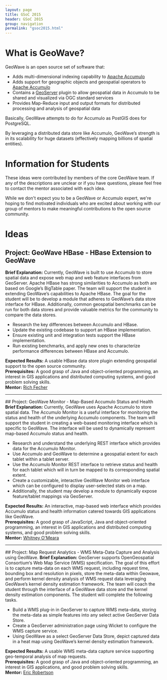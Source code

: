 ```yaml
---
layout: page
title: GSoC 2015
header: GSoC 2015
group: navigation
permalink: "gsoc2015.html"
---
```


# What is GeoWave?

GeoWave is an open source set of software that:

* Adds multi-dimensional indexing capability to [Apache Accumulo](http://projects.apache.org/projects/accumulo.html) 
* Adds support for geographic objects and geospatial operators to [Apache Accumulo](http://projects.apache.org/projects/accumulo.html) 
* Contains a [GeoServer](http://geoserver.org/) plugin to allow geospatial data in Accumulo to be shared and visualized via OGC standard services
* Provides Map-Reduce input and output formats for distributed processing and analysis of geospatial data

Basically, GeoWave attempts to do for Accumulo as PostGIS does for PostgreSQL.

By leveraging a distributed data store like Accumulo, GeoWave’s strength is in its scalability for huge datasets (effectively mapping billions of spatial entities).

# Information for Students
These ideas were contributed by members of the core GeoWave team.  If any of the descriptions are unclear or if you have questions, please feel free to contact the mentor associated with each idea.  

While we don't expect you to be a GeoWave or Accumulo expert, we're hoping to find motivated individuals who are excited about working with our group of mentors to make meaningful contributions to the open source community.  

# Ideas

## Project: GeoWave HBase - HBase Extension to GeoWave
<b>Brief Explanation:</b> Currently, GeoWave is built to use Accumulo to store spatial data and expose web map and web feature interfaces from GeoServer.  Apache HBase has strong similarities to Accumulo as both are based on Google’s BigTable paper. The team will support the student in extending GeoWave’s capabilities to Apache HBase.  The goal for the student will be to develop a module that adheres to GeoWave’s data store interface for HBase.  Additionally, common geospatial benchmarks can be run for both data stores and provide valuable metrics for the community to compare the data stores.

* Research the key differences between Accumulo and HBase.
* Update the existing codebase to support an HBase implementation.
* Ensure existing unit and integration tests support the HBase implementation.
* Run existing benchmarks, and apply new ones to characterize performance differences between HBase and Accumulo.

<b>Expected Results:</b> A usable HBase data store plugin extending geospatial support to the open source community.<br>
<b>Prerequisites:</b> A good grasp of Java and object-oriented programming, an interest in GIS applications and distributed computing systems, and good problem solving skills.<br>
<b>Mentor:</b> [Rich Fecher](mailto:rfecher@gmail.com)
<hr>
## Project: GeoWave Monitor - Map-Based Accumulo Status and Health
<b>Brief Explanation:</b> Currently, GeoWave uses Apache Accumulo to store spatial data.  The Accumulo Monitor is a useful interface for monitoring the status and health of the underlying Accumulo components.  The team will support the student in creating a web-based monitoring interface which is specific to GeoWave.  The interface will be used to dynamically represent map-based Accumulo status and health.  

* Research and understand the underlying REST interface which provides data for the Accumulo Monitor.  
* Use Accumulo and GeoWave to determine a geospatial extent for each tablet within a tablet server.  
* Use the Accumulo Monitor REST interface to retrieve status and health for each tablet which will in turn be mapped to its corresponding spatial extent.  
* Create a customizable, interactive GeoWave Monitor web interface which can be configured to display user-selected stats on a map.  
* Additionally, the student may develop a module to dynamically expose feature/tablet mappings via GeoServer.  

<b>Expected Results:</b> An interactive, map-based web interface which provides Accumulo status and health information catered towards GIS applications like GeoWave.  <br>
<b>Prerequisites:</b> A good grasp of JavaScript, Java and object-oriented programming, an interest in GIS applications and distributed computing systems, and good problem solving skills.<br>
<b>Mentor:</b> [Whitney O'Meara](mailto:james.w.omeara@gmail.com)
<hr>
## Project: Map Request Analytics - WMS Meta-Data Capture and Analysis using GeoWave.
<b>Brief Explanation:</b> GeoServer supports OpenGeospatial Consortium‘s Web Map Service (WMS) specification.   The goal of this effort is to capture meta-data on each WMS request, including request time, bounding box and resolution in pixels, store the meta-data within Geowave, and perform kernel density analysis of WMS request data leveraging GeoWave’s kernel density estimation framework.
The team will coach the student through the interface of a GeoWave data store and the kernel density estimation components.  The student will complete the following tasks.

* Build a WMS plug-in in GeoServer to capture WMS meta-data, storing the meta-data as simple features into any select active GeoServer Data Store.
* Create a GeoServer administration page using Wicket to configure the WMS capture service.
* Using GeoWave as a select GeoServer Data Store, depict captured data in a heat map using GeoWave’s kernel density estimation framework.

<b>Expected Results:</b> A usable WMS meta-data capture service supporting geo-temporal analysis of map requests.<br>
<b>Prerequisites:</b> A good grasp of Java and object-oriented programming, an interest in GIS applications, and good problem solving skills.<br>
<b>Mentor:</b> [Eric Robertson](mailto:rwgdrummer@gmail.com)
